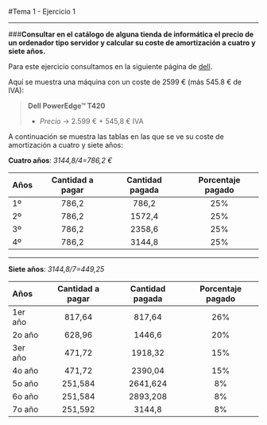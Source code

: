 #Tema 1 - Ejercicio 1
- - -

###**Consultar en el catálogo de alguna tienda de informática el precio de un ordenador tipo servidor y calcular su coste de amortización a cuatro y siete años.**

Para este ejercicio consultamos en la siguiente página de [dell](http://www.dell.com/es/empresas/p/poweredge-t420/pd?oc=pet420u&model_id=poweredge-t420).

Aquí se muestra una máquina con un coste de 2599 € (más 545.8 € de IVA):
    
>  **Dell PowerEdge™ T420**
>  - *Precio* → 2.599 € + 545,8 € IVA

A continuación se muestra las tablas en las que se ve su coste de amortización a cuatro y siete años:

**Cuatro años**: *3144,8/4=786,2 €*

| Años      |  Cantidad a pagar | Cantidad pagada | Porcentaje pagado  |
| :-------- | :------:| :--: | :--: |
 | 1º | 786,2 | 786,2 | 25% | 
 | 2º | 786,2 | 1572,4 | 25% | 
 | 3º | 786,2 | 2358,6 | 25% | 
 | 4º | 786,2 | 3144,8 | 25% | 

- - -

**Siete años**: *3144,8/7=449,25*

| Años      |  Cantidad a pagar | Cantidad pagada | Porcentaje pagado  |
| :-------- | :------:| :--: | :--: |
| 1er año | 817,64 | 817,64 | 26% |
| 2o año | 628,96 | 1446,6 | 20% |
| 3er año | 471,72 | 1918,32 | 15% |
| 4o año | 471,72 | 2390,04 | 15% |
| 5o año | 251,584 | 2641,624 | 8% |
| 6o año | 251,584 | 2893,208 | 8% |
| 7o año | 251,592 | 3144,8 | 8% |
